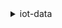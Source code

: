 <details><summary>iot-data</summary><blockquote>

- **<details><summary>delete-thing-shadow</summary><blockquote>**

  * --thing-name
  * --shadow-name


- **<details><summary>get-thing-shadow</summary><blockquote>**

  * --thing-name
  * --shadow-name


- **<details><summary>help</summary><blockquote>**

  * 


- **<details><summary>list-named-shadows-for-thing</summary><blockquote>**

  * --thing-name
  * --next-token
  * --page-size
  * --cli-input-json
  * --cli-input-yaml
  * --generate-cli-skeleton


- **<details><summary>publish</summary><blockquote>**

  * --topic
  * --qos
  * --payload
  * --cli-input-json
  * --cli-input-yaml
  * --generate-cli-skeleton


- **<details><summary>update-thing-shadow</summary><blockquote>**

  * --thing-name
  * --shadow-name
  * --payload


</blockquote></details>
</blockquote></details>
</blockquote></details>
</blockquote></details>
</blockquote></details>
</blockquote></details>
</blockquote></details>
